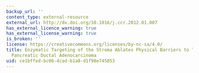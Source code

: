 ```yaml
---
backup_url: ''
content_type: external-resource
external_url: http://dx.doi.org/10.1016/j.ccr.2012.01.007
has_external_licence_warning: true
has_external_license_warning: true
is_broken: ''
license: https://creativecommons.org/licenses/by-nc-sa/4.0/
title: Enzymatic Targeting of the Stroma Ablates Physical Barriers to Treatment of
  Pancreatic Ductal Adenocarcinoma
uid: ce1bffed-bc06-4cad-b1a8-d1f98e745853
---
```

